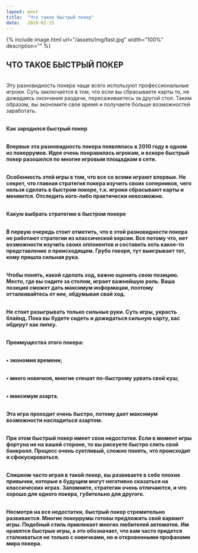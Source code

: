 ```yaml
---
layout: post
title:  "Что такое быстрый покер"
date:   2019-02-15
---
```


{% include image.html url="/assets/img/fast.jpg" width="100%" description="" %}

## ЧТО ТАКОЕ БЫСТРЫЙ ПОКЕР

<br>Эту разновидность покера чаще всего используют профессиональные игроки. Суть заключается в том, что если вы сбрасываете карты то, не дожидаясь окончания раздачи, пересаживаетесь за другой стол. Таким образом, вы экономите свое время и получаете больше возможностей заработать. 

<br><strong>Как зародился быстрый покер

<br>Впервые эта разновидность покера появлялась в 2010 году в одном из покеррумов. Идея очень понравилась игрокам, и вскоре быстрый покер разошелся по многие игровым площадкам в сети.

<br>Особенность этой игры в том, что все со всеми играют впервые. Не секрет, что главная стратегия покера изучить своих соперников, чего нельзя сделать в быстром покере, т.к. игроки сбрасывают карты и меняются. Отследить кого-либо практически невозможно. 

<br><strong>Какую выбрать стратегию в быстром покере</strong>

<br>В первую очередь стоит отметить, что в этой разновидности покера не работают стратегии из классической версии. Все потому что, нет возможности изучить своих оппонентов и составить хоть какое-то представление о происходящем. Грубо говоря, тут выигрывает тот, кому пришла сильная рука.

<br>Чтобы понять, какой сделать ход, важно оценить свою позицию. Место, где вы сидите за столом, играет важнейшую роль. Ваша позиция сможет дать максимум информации, поэтому отталкивайтесь от нее, обдумывая свой ход.

<br>Не стоит разыгрывать только сильные руки. Суть игры, украсть блайнд. Пока вы будете сидеть и дожидаться сильную карту, вас обдерут как липку. 

<br>Преимущества этого покера:

<br>•	экономия времени;

<br>•	много новичков, многие спешат по-быстрому урвать свой куш;

<br>•	максимум азарта.

<br>Эта игра проходит очень быстро, потому дает максимум возможности насладиться азартом.

<br>При этом быстрый покер имеет свои недостатки. Если в момент игры фортуна не на вашей стороне, то вы рискуете быстро слить свой банкролл. Процесс очень суетливый, сложно понять, что происходит и сфокусироваться.

<br>Слишком часто играя в такой покер, вы развиваете в себе плохие привычки, которые в будущем могут негативно сказаться на классических играх. Запомните, стратегии очень отличаются, и что хорошо для одного покера, губительно для другого.

<br>Несмотря на все недостатки, быстрый покер стремительно развивается. Многие покеррумы готовы предложить свой вариант игры. Подобный стиль привлекает многих любителей автоматов. Им нравятся быстрые игры, а это обозначает, что вам часто придется сталкиваться не только с новичками, но и откровенными профанами мира покера. 
